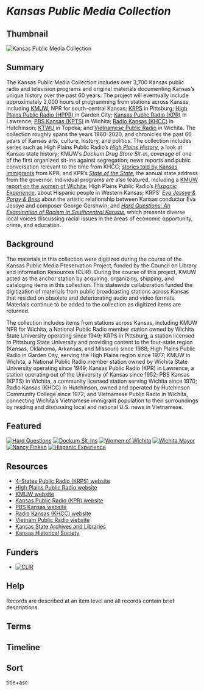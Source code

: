 # <em>Kansas Public Media Collection</em>

## Thumbnail

![<em>Kansas Public Media Collection</em>](https://s3.amazonaws.com/americanarchive.org/special-collections/Kansas_specialcollectionimageupdate2.png "Kansas Public Media Collection")

## Summary

The Kansas Public Media Collection includes over 3,700 Kansas public radio and television programs and original materials documenting Kansas’s unique history over the past 60 years. The project will eventually include approximately 2,000 hours of programming from stations across Kansas, including [KMUW](https://americanarchive.org/participating-orgs/NCSG55104), NPR for south-central Kansas; [KRPS](https://americanarchive.org/participating-orgs/NCSG55122) in Pittsburg; [High Plains Public Radio (HPPR)](https://americanarchive.org/participating-orgs/NCSG55120) in Garden City; [Kansas Public Radio (KPR)](https://americanarchive.org/participating-orgs/NCSG55121) in Lawrence; [PBS Kansas (KPTS)](https://americanarchive.org/participating-orgs/NCSG55126) in Wichita; [Radio Kansas (KHCC)](https://americanarchive.org/participating-orgs/NCSG55119) in Hutchinson; [KTWU](https://americanarchive.org/participating-orgs/NCSG55142) in Topeka; and [Vietnamese Public Radio](https://americanarchive.org/participating-orgs/NCSG55131) in Wichita. The collection roughly spans the years 1960-2020, and chronicles the past 60 years of Kansas arts, culture, history, and politics. The collection includes series such as High Plains Public Radio’s [*High Plains History*](https://americanarchive.org/catalog?f%5Baccess_types%5D%5B%5D=all&f%5Bseries_titles%5D%5B%5D=High+Plains+History&sort=asset_date+asc), a look at Kansas state history; KMUW’s *Dockum Drug Store Sit-in*, coverage of one of the first organized sit-ins against segregation; news reports and public conversation relevant to the time from KHCC; [stories told by Kansas immigrants](https://americanarchive.org/catalog?f[series_titles][]=Kansas+Immigrants&f[access_types][]=all) from KPR; and KPR’s [*State of the State*](https://americanarchive.org/catalog/cpb-aacip-e97cd4fd470), the annual state address from the governor. Individual programs are also featured, including a [KMUW report on the women of Wichita](https://americanarchive.org/catalog/cpb-aacip-fe0c289f2c8); High Plains Public Radio’s [*Hispanic Experience*](https://americanarchive.org/catalog/cpb-aacip-675a7aad5ed), about Hispanic people in Western Kansas; KRPS’ [*Eva Jessye & Porgy & Bess*](https://americanarchive.org/catalog/cpb-aacip-1190c7f612f) about the artistic relationship between Kansas conductor Eva Jessye and composer George Gershwin; and [*Hard Questions: An Examination of Racism in Southcentral Kansas*](https://americanarchive.org/catalog/cpb-aacip-afc2b15a8d9), which presents diverse local voices discussing racial issues in the areas of economic opportunity, crime, and education.

## Background

The materials in this collection were digitized during the course of the Kansas Public Media Preservation Project, funded by the Council on Library and Information Resources (CLIR). During the course of this project, KMUW acted as the anchor station by acquiring, organizing, shipping, and cataloging items in this collection. This statewide collaboration funded the digitization of materials from public broadcasting stations across Kansas that resided on obsolete and deteriorating audio and video formats. Materials continue to be added to the collection as digitized items are returned.

The collection includes items from stations across Kansas, including KMUW NPR for Wichita, a National Public Radio member station owned by Wichita State University operating since 1949; KRPS in Pittsburg, a station licensed to Pittsburg State University and providing content to the four-state region (Kansas, Oklahoma, Arkansas, and Missouri) since 1988; High Plains Public Radio in Garden City, serving the High Plains region since 1977; KMUW in Wichita, a National Public Radio member station owned by Wichita State University operating since 1949; Kansas Public Radio (KPR) in Lawrence, a station operating out of the University of Kansas since 1952; PBS Kansas (KPTS) in Wichita, a community licensed station serving Wichita since 1970; Radio Kansas (KHCC) in Hutchinson, owned and operated by Hutchinson Community College since 1972; and Vietnamese Public Radio in Wichita, connecting Wichita’s Vietnamese immigrant population to their surroundings by reading and discussing local and national U.S. news in Vietnamese.

## Featured

[![Hard Questions](https://s3.amazonaws.com/americanarchive.org/special-collections/cpb-aacip-afc2b15a8d9.jpg)](/catalog/cpb-aacip-afc2b15a8d9)
[![Dockum Sit-Ins](https://s3.amazonaws.com/americanarchive.org/special-collections/aapb_tile.jpg)](/catalog/cpb-aacip-a6865a2a736)
[![Women of Wichita](https://s3.amazonaws.com/americanarchive.org/special-collections/aapb_tile.jpg)](/catalog/cpb-aacip-fe0c289f2c8)
[![Wichita Mayor](https://s3.amazonaws.com/americanarchive.org/special-collections/cpb-aacip-ed83aab3ec7_spec.jpg)](/catalog/cpb-aacip-ed83aab3ec7)
[![Nancy Finken](https://s3.amazonaws.com/americanarchive.org/special-collections/aapb_tile.jpg)](/catalog/cpb-aacip-1dbe84e44f9)
[![Hispanic Experience](https://s3.amazonaws.com/americanarchive.org/special-collections/aapb_tile.jpg)](/catalog/cpb-aacip-675a7aad5ed)

## Resources

- [4-States Public Radio (KRPS) website](https://www.krps.org/)
- [High Plains Public Radio website](https://www.hppr.org/)
- [KMUW website](https://www.kmuw.org/)
- [Kansas Public Radio (KPR) website](https://kansaspublicradio.org/)
- [PBS Kansas website](https://www.kpts.org/)
- [Radio Kansas (KHCC) website](https://www.radiokansas.com/)
- [Vietnam Public Radio website](https://tunein.com/radio/Vietnam-Public-Radio-s203103/)
- [Kansas State Archives and Libraries](http://www.statearchives.us/kansas.htm)
- [Kansas Historical Society](https://www.kshs.org/)

## Funders

- [![CLIR](https://s3.amazonaws.com/americanarchive.org/org-logos/clir_logo.png "CLIR Logo")](https://www.clir.org/)

## Help

Records are described at an item level and all records contain brief descriptions. 

## Terms

## Timeline

## Sort

title+asc
